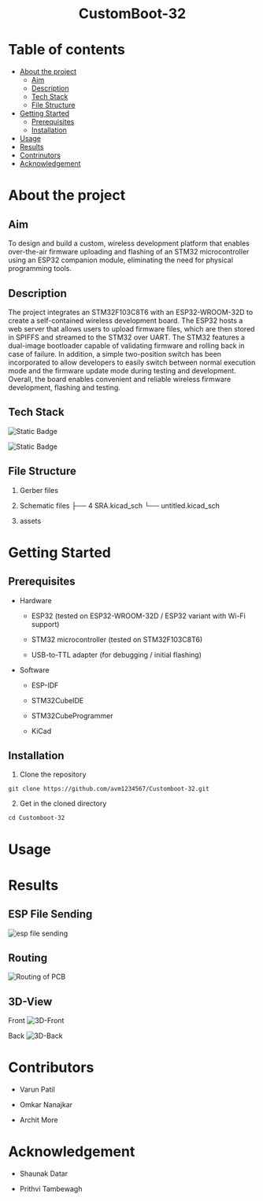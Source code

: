 <p>
<h1 align = "center" > <strong>CustomBoot-32</strong> <br></h1>
</p>

# Table of contents

- [About the project](#about-the-project)
    - [Aim](#aim)
    - [Description](#description)
    - [Tech Stack](#tech-stack)
    - [File Structure](#file-structure)
- [Getting Started](#getting-started)
    - [Prerequisites](#prerequisites)
    - [Installation](#installation)
- [Usage](#usage)
- [Results](#results)
- [Contrinutors](#contributors)
- [Acknowledgement](#acknowledgement)

# About the project
## Aim
To design and build a custom, wireless development platform that enables over-the-air firmware uploading and flashing of an STM32 microcontroller using an ESP32 companion module, eliminating the need for physical programming tools.

## Description
The project integrates an STM32F103C8T6 with an ESP32-WROOM-32D to create a self-contained wireless development board. The ESP32 hosts a web server that allows users to upload firmware files, which are then stored in SPIFFS and streamed to the STM32 over UART. The STM32 features a dual-image bootloader capable of validating firmware and rolling back in case of failure. In addition, a simple two-position switch has been incorporated to allow developers to easily switch between normal execution mode and the firmware update mode during testing and development. Overall, the board enables convenient and reliable wireless firmware development, flashing and testing.

## Tech Stack
![Static Badge](https://img.shields.io/badge/Embedded_C-blue?style=for-the-badge&logo=C&labelColor=black)

![Static Badge](https://img.shields.io/badge/PCB%20Designing-green?style=for-the-badge)


## File Structure



1) Gerber files

2) Schematic files
├── 4 SRA.kicad_sch
└── untitled.kicad_sch

3) assets



# Getting Started
## Prerequisites 
- Hardware
    - ESP32 (tested on ESP32-WROOM-32D / ESP32 variant with Wi-Fi support)

    - STM32 microcontroller (tested on STM32F103C8T6)

    - USB-to-TTL adapter (for debugging / initial flashing)
- Software 
    - ESP-IDF

    - STM32CubeIDE 

    - STM32CubeProgrammer

    - KiCad

## Installation
1) Clone the repository<br>
```
git clone https://github.com/avm1234567/Customboot-32.git
```

2) Get in the cloned directory<br>
```
cd Customboot-32
```

# Usage




# Results
## ESP File Sending 
![esp file sending](assets/website.png)

## Routing 
![Routing of PCB](assets/Routing.png)

## 3D-View
Front
![3D-Front](assets/3D-view.png)

Back
![3D-Back](assets/3D-view%20back.png)

# Contributors
- Varun Patil

- Omkar Nanajkar

- Archit More

# Acknowledgement
- Shaunak Datar

- Prithvi Tambewagh


